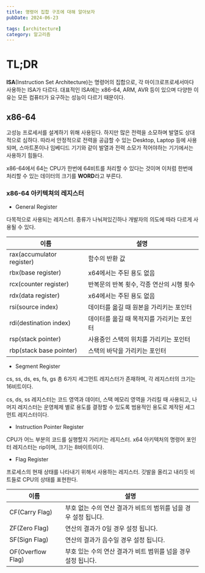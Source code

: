```yaml
---
title: 명령어 집합 구조에 대해 알아보자
pubDate: 2024-06-23

tags: [architecture]
category: 알고리즘
---
```


# TL;DR

**ISA**(Instruction Set Architecture)는 명령어의 집합으로, 각 마이크로프로세서마다 사용하는 ISA가 다르다. 대표적인 ISA에는 x86-64, ARM, AVR 등이 있으며 다양한 이유는 모든 컴퓨터가 요구하는 성능이 다르기 때문이다.

## x86-64

고성능 프로세서를 설계하기 위해 사용된다. 하지만 많은 전력을 소모하며 발열도 상대적으로 심하다. 따라서 안정적으로 전력을 공급할 수 있는 Desktop, Laptop 등에 사용되며, 스마트폰이나 임베디드 기기와 같이 발열과 전력 소모가 적어야하는 기기에서는 사용하기 힘들다.

x86-64에서 64는 CPU가 한번에 64비트를 처리할 수 있다는 것이며 이처럼 한번에 처리할 수 있는 데이터의 크기를 **WORD**라고 부른다.

### x86-64 아키텍쳐의 레지스터

- General Register

다목적으로 사용되는 레지스터. 종류가 나눠져있긴하나 개발자의 의도에 따라 다르게 사용될 수 있다.

| 이름                      | 설명                                      |
| ------------------------- | ----------------------------------------- |
| rax(accumulator register) | 함수의 반환 값                            |
| rbx(base register)        | x64에서는 주된 용도 없음                  |
| rcx(counter register)     | 반복문의 반복 횟수, 각종 연산의 시행 횟수 |
| rdx(data register)        | x64에서는 주된 용도 없음                  |
| rsi(source index)         | 데이터를 옮길 때 원본을 가리키는 포인터   |
| rdi(destination index)    | 데이터를 옮길 때 목적지를 가리키는 포인터 |
| rsp(stack pointer)        | 사용중인 스택의 위치를 가리키는 포인터    |
| rbp(stack base pointer)   | 스택의 바닥을 가리키는 포인터             |

- Segment Register

cs, ss, ds, es, fs, gs 총 6가지 세그먼트 레지스터가 존재하며, 각 레지스터의 크기는 16비트이다.

cs, ds, ss 레지스터는 코드 영역과 데이터, 스택 메모리 영역을 가리킬 때 사용되고, 나머지 레지스터는 운영체제 별로 용도를 결정할 수 있도록 범용적인 용도로 제작된 세그먼트 레지스터이다.

- Instruction Pointer Register

CPU가 어느 부분의 코드를 실행할지 가리키는 레지스터. x64 아키텍처의 명령어 포인터 레지스터는 rip이며, 크기는 8바이트이다.

- Flag Register

프로세스의 현재 상태를 나타내기 위해서 사용하는 레지스터. 깃발을 올리고 내리듯 비트들로 CPU의 상태를 표현한다.

| 이름              | 설명                                                            |
| ----------------- | --------------------------------------------------------------- |
| CF(Carry Flag)    | 부호 없는 수의 연산 결과가 비트의 범위를 넘을 경우 설정 됩니다. |
| ZF(Zero Flag)     | 연산의 결과가 0일 경우 설정 됩니다.                             |
| SF(Sign Flag)     | 연산의 결과가 음수일 경우 설정 됩니다.                          |
| OF(Overflow Flag) | 부호 있는 수의 연산 결과가 비트 범위를 넘을 경우 설정 됩니다.   |
